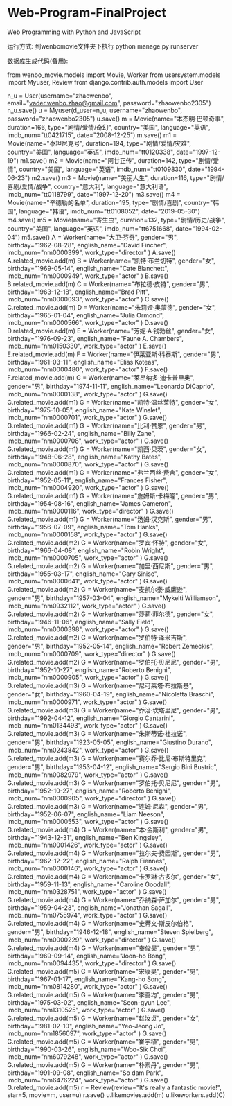 # Web-Program-FinalProject

Web Programming with Python and JavaScript

运行方式: 到wenbomovie文件夹下执行 python manage.py runserver

数据库生成代码(备用): 

from wenbo_movie.models import Movie, Worker
from usersystem.models import Myuser, Review
from django.contrib.auth.models import User

n_u = User(username="zhaowenbo", email="vader.wenbo.zhao@gmail.com", password="zhaowenbo2305")
n_u.save()
u = Myuser(d_user=n_u, username="zhaowenbo", password="zhaowenbo2305")
u.save()
m = Movie(name="本杰明·巴顿奇事", duration=166, type="剧情/爱情/奇幻", country="美国", language="英语", imdb_num="tt0421715", date="2008-12-25")
m.save()
m1 = Movie(name="泰坦尼克号", duration=194, type="剧情/爱情/灾难", country="美国", language="英语", imdb_num="tt0120338", date="1997-12-19")
m1.save()
m2 = Movie(name="阿甘正传", duration=142, type="剧情/爱情", country="美国", language="英语", imdb_num="tt0109830", date="1994-06-23")
m2.save()
m3 = Movie(name="美丽人生", duration=116, type="剧情/喜剧/爱情/战争", country="意大利", language="意大利语", imdb_num="tt0118799", date="1997-12-20")
m3.save()
m4 = Movie(name="辛德勒的名单", duration=195, type="剧情/喜剧", country="韩国", language="韩语", imdb_num="tt0108052", date="2019-05-30")
m4.save()
m5 = Movie(name="寄生虫", duration=132, type="剧情/历史/战争", country="美国", language="英语", imdb_num="tt6751668", date="1994-02-04")
m5.save()
A = Worker(name="大卫·芬奇", gender="男", birthday="1962-08-28", english_name="David Fincher", imdb_num="nm0000399", work_type="director" )
A.save()
A.related_movie.add(m)
B = Worker(name="凯特·布兰切特", gender="女", birthday="1969-05-14", english_name="Cate Blanchett", imdb_num="nm0000949", work_type="actor" )
B.save()
B.related_movie.add(m)
C = Worker(name="布拉德·皮特", gender="男", birthday="1963-12-18", english_name="Brad Pitt", imdb_num="nm0000093", work_type="actor"  )
C.save()
C.related_movie.add(m)
D = Worker(name="朱莉娅·奥蒙德", gender="女", birthday="1965-01-04", english_name="Julia Ormond", imdb_num="nm0000566", work_type="actor"  )
D.save()
D.related_movie.add(m)
E = Worker(name="芳妮·A·钱勃丝", gender="女", birthday="1976-09-23", english_name="Faune A. Chambers", imdb_num="nm0150330", work_type="actor" )
E.save()
E.related_movie.add(m)
F = Worker(name="伊莱亚斯·科泰斯", gender="男", birthday="1961-03-11", english_name="Elias Koteas", imdb_num="nm0000480", work_type="actor" )
F.save()
F.related_movie.add(m)
G = Worker(name="莱昂纳多·迪卡普里奥", gender="男", birthday="1974-11-11", english_name="Leonardo DiCaprio", imdb_num="nm0000138", work_type="actor" )
G.save()
G.related_movie.add(m1)
G = Worker(name="凯特·温丝莱特", gender="女", birthday="1975-10-05", english_name="Kate Winslet", imdb_num="nm0000701", work_type="actor" )
G.save()
G.related_movie.add(m1)
G = Worker(name="比利·赞恩", gender="男", birthday="1966-02-24", english_name="Billy Zane", imdb_num="nm0000708", work_type="actor" )
G.save()
G.related_movie.add(m1)
G = Worker(name="凯西·贝茨", gender="女", birthday="1948-06-28", english_name="Kathy Bates", imdb_num="nm0000870", work_type="actor" )
G.save()
G.related_movie.add(m1)
G = Worker(name="弗兰西丝·费舍", gender="女", birthday="1952-05-11", english_name="Frances Fisher", imdb_num="nm0004920", work_type="actor" )
G.save()
G.related_movie.add(m1)
G = Worker(name="詹姆斯·卡梅隆", gender="男", birthday="1954-08-16", english_name="James Cameron", imdb_num="nm0000116", work_type="director" )
G.save()
G.related_movie.add(m1)
G = Worker(name="汤姆·汉克斯", gender="男", birthday="1956-07-09", english_name="Tom Hanks", imdb_num="nm0000158", work_type="actor" )
G.save()
G.related_movie.add(m2)
G = Worker(name="罗宾·怀特", gender="女", birthday="1966-04-08", english_name="Robin Wright", imdb_num="nm0000705", work_type="actor" )
G.save()
G.related_movie.add(m2)
G = Worker(name="加里·西尼斯", gender="男", birthday="1955-03-17", english_name="Gary Sinise", imdb_num="nm0000641", work_type="actor" )
G.save()
G.related_movie.add(m2)
G = Worker(name="麦凯尔泰·威廉逊", gender="男", birthday="1957-03-04", english_name="Mykelti Williamson", imdb_num="nm0932112", work_type="actor" )
G.save()
G.related_movie.add(m2)
G = Worker(name="莎莉·菲尔德", gender="女", birthday="1946-11-06", english_name="Sally Field", imdb_num="nm0000398", work_type="actor" )
G.save()
G.related_movie.add(m2)
G = Worker(name="罗伯特·泽米吉斯", gender="男", birthday="1952-05-14", english_name="Robert Zemeckis", imdb_num="nm0000709", work_type="director" )
G.save()
G.related_movie.add(m2)
G = Worker(name="罗伯托·贝尼尼", gender="男", birthday="1952-10-27", english_name="Roberto Benigni", imdb_num="nm0000905", work_type="actor" )
G.save()
G.related_movie.add(m3)
G = Worker(name="尼可莱塔·布拉斯基", gender="女", birthday="1960-04-19", english_name="Nicoletta Braschi", imdb_num="nm0000971", work_type="actor" )
G.save()
G.related_movie.add(m3)
G = Worker(name="乔治·坎塔里尼", gender="男", birthday="1992-04-12", english_name="Giorgio Cantarini", imdb_num="nm0134493", work_type="actor" )
G.save()
G.related_movie.add(m3)
G = Worker(name="朱斯蒂诺·杜拉诺", gender="男", birthday="1923-05-05", english_name="Giustino Durano", imdb_num="nm0243842", work_type="actor" )
G.save()
G.related_movie.add(m3)
G = Worker(name="赛尔乔·比尼·布斯特里克", gender="男", birthday="1953-04-12", english_name="Sergio Bini Bustric", imdb_num="nm0082979", work_type="actor" )
G.save()
G.related_movie.add(m3)
G = Worker(name="罗伯托·贝尼尼", gender="男", birthday="1952-10-27", english_name="Roberto Benigni", imdb_num="nm0000905", work_type="director" )
G.save()
G.related_movie.add(m3)
G = Worker(name="连姆·尼森", gender="男", birthday="1952-06-07", english_name="Liam Neeson", imdb_num="nm0000553", work_type="actor" )
G.save()
G.related_movie.add(m4)
G = Worker(name="本·金斯利", gender="男", birthday="1943-12-31", english_name="Ben Kingsley", imdb_num="nm0001426", work_type="actor" )
G.save()
G.related_movie.add(m4)
G = Worker(name="拉尔夫·费因斯", gender="男", birthday="1962-12-22", english_name="Ralph Fiennes", imdb_num="nm0000146", work_type="actor" )
G.save()
G.related_movie.add(m4)
G = Worker(name="卡罗琳·古多尔", gender="女", birthday="1959-11-13", english_name="Caroline Goodall", imdb_num="nm0328751", work_type="actor" )
G.save()
G.related_movie.add(m4)
G = Worker(name="乔纳森·萨加尔", gender="男", birthday="1959-04-23", english_name="Jonathan Sagall", imdb_num="nm0755974", work_type="actor" )
G.save()
G.related_movie.add(m4)
G = Worker(name="史蒂文·斯皮尔伯格", gender="男", birthday="1946-12-18", english_name="Steven Spielberg", imdb_num="nm0000229", work_type="director" )
G.save()
G.related_movie.add(m4)
G = Worker(name="奉俊昊", gender="男", birthday="1969-09-14", english_name="Joon-ho Bong", imdb_num="nm0094435", work_type="director" )
G.save()
G.related_movie.add(m5)
G = Worker(name="宋康昊", gender="男", birthday="1967-01-17", english_name="Kang-ho Song", imdb_num="nm0814280", work_type="actor" )
G.save()
G.related_movie.add(m5)
G = Worker(name="李善均", gender="男", birthday="1975-03-02", english_name="Seon-gyun Lee", imdb_num="nm1310525", work_type="actor" )
G.save()
G.related_movie.add(m5)
G = Worker(name="赵汝贞", gender="女", birthday="1981-02-10", english_name="Yeo-Jeong Jo", imdb_num="nm1856097", work_type="actor" )
G.save()
G.related_movie.add(m5)
G = Worker(name="崔宇植", gender="男", birthday="1990-03-26", english_name="Woo-Sik Choi", imdb_num="nm6079248", work_type="actor" )
G.save()
G.related_movie.add(m5)
G = Worker(name="朴素丹", gender="男", birthday="1991-09-08", english_name="So dam Park", imdb_num="nm6476224", work_type="actor" )
G.save()
G.related_movie.add(m5)
r = Review(review="It's really a fantastic movie!", star=5, movie=m, user=u)
r.save()
u.likemovies.add(m)
u.likeworkers.add(C)
